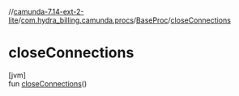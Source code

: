 //[camunda-7.14-ext-2-lite](../../../index.md)/[com.hydra_billing.camunda.procs](../index.md)/[BaseProc](index.md)/[closeConnections](close-connections.md)

# closeConnections

[jvm]\
fun [closeConnections](close-connections.md)()
